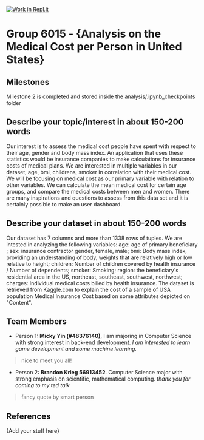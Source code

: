 [![Work in Repl.it](https://classroom.github.com/assets/work-in-replit-14baed9a392b3a25080506f3b7b6d57f295ec2978f6f33ec97e36a161684cbe9.svg)](https://classroom.github.com/online_ide?assignment_repo_id=312412&assignment_repo_type=GroupAssignmentRepo)
# Group 6015 - {Analysis on the Medical Cost per Person in United States}

## Milestones

Milestone 2 is completed and stored inside the analysis/.ipynb_checkpoints folder 

## Describe your topic/interest in about 150-200 words

Our interest is to assess the medical cost people have spent with respect to their age, gender and body mass index. An application that uses these statistics would be insurance companies to make calculations for insurance costs of medical plans. We are interested in multiple variables in our dataset, age, bmi, childrens, smoker in correlation with their medical cost. We will be focusing on medical cost as our primary variable with relation to other variables. We can calculate the mean medical cost for certain age groups, and compare the medical costs between men and women. There are many inspirations and questions to assess from this data set and it is certainly possible to make an user dashboard. 

## Describe your dataset in about 150-200 words

Our dataset has 7 columns and more than 1338 rows of tuples. We are intested in analyzing the following variables: age: age of primary beneficiary
; sex: insurance contractor gender, female, male; bmi: Body mass index, providing an understanding of body, weights that are relatively high or low relative to height; children: Number of children covered by health insurance / Number of dependents; smoker: Smoking; region: the beneficiary's residential area in the US, northeast, southeast, southwest, northwest; charges: Individual medical costs billed by health insurance. The dataset is retrieved from Kaggle.com to explain the cost of a sample of USA population Medical Insurance Cost based on some attributes depicted on "Content".


## Team Members

- Person 1: **Micky Yin (#48376140)**, I am majoring in Computer Science with strong interest in back-end development. *I am interested to learn game development and some machine learning.* 
> nice to meet you all! 
- Person 2: **Brandon Krieg 56913452**. Computer Science major with strong emphasis on scientific, mathematical computing. *thank you for coming to my ted talk*
> fancy quote by smart person 


## References

{Add your stuff here}
